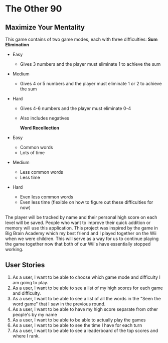# The Other 90

## Maximize Your Mentality

This game contains of two game modes, each with three difficulties:
**Sum Elimination**

- Easy
    - Gives 3 numbers and the player must eliminate 1 to achieve the sum
- Medium
    - Gives 4 or 5 numbers and the player must eliminate 1 or 2 to achieve the sum
- Hard
    - Gives 4-6 numbers and the player must eliminate 0-4
    - Also includes negatives

      **Word Recollection**

- Easy
    - Common words
    - Lots of time
- Medium
    - Less common words
    - Less time
- Hard
    - Even less common words
    - Even less time
      (flexible on how to figure out these difficulties for now)

The player will be tracked by name and their personal high score on each level will be saved.
People who want to improve their quick addition or memory will use this application.
This project was inspired by the game in Big Brain Academy which my best friend and I played together on the Wii when
we were children. This will serve as a way for us to continue playing the game together now that both of our Wii's have
essentially stopped working.

## User Stories

1. As a user, I want to be able to choose which game mode and difficulty I am going to play.
2. As a user, I want to be able to see a list of my high scores for each game and difficulty.
3. As a user, I want to be able to see a list of all the words in the "Seen the word game" that I saw in the previous
   round.
4. As a user, I want to be able to have my high score separate from other people's by my name
5. As a user, I want to be able to be able to actually play the games
6. As a user, I want to be able to see the time I have for each turn
7. As a user, I want to be able to see a leaderboard of the top scores and where I rank.


